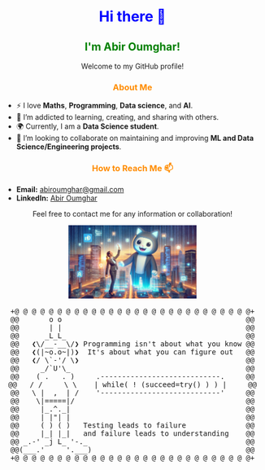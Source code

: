 <h1 align="center" style="color:blue;">Hi there 👋</h1>

<h2 align="center" style="color:green;">I'm Abir Oumghar!</h2>

<p align="center">Welcome to my GitHub profile!</p>

<h3 align="center" style="color:darkorange;">About Me</h3>

- ⚡ I love **Maths**, **Programming**, **Data science**, and **AI**.
- 🌱 I’m addicted to learning, creating, and sharing with others.
- 🌍 Currently, I am a **Data Science student**.
- 💞️ I’m looking to collaborate on maintaining and improving **ML and Data Science/Engineering projects**.

<h3 align="center" style="color:darkorange;">How to Reach Me 📫</h3>

- **Email:** <a href="mailto:abiroumghar@gmail.com">abiroumghar@gmail.com</a>
- **LinkedIn:** <a href="https://www.linkedin.com/in/abir-oumghar-699690210/">Abir Oumghar</a>

<p align="center">Feel free to contact me for any information or collaboration!</p>
<p align="center"><img src="./abirrrr.png" alt="Abir's GitHub Banner" width="50%"/></p>
<div style="text-align: center; font-family: monospace;">
  <pre>
+@ @ @ @ @ @ @ @ @ @ @ @ @ @ @ @ @ @ @ @ @ @ @ @ @ @ @ @+
@@       o o                                           @@
@@       | |                                           @@
@@      _L_L_                                          @@
@@   ❮\/__-__\/❯ Programming isn't about what you know @@
@@   ❮(|~o.o~|)❯  It's about what you can figure out   @@
@@   ❮/ \`-'/ \❯                                       @@
@@     _/`U'\_                                         @@
@@    ( .   . )     .----------------------------.     @@
@@   / /     \ \    | while( ! (succeed=try() ) ) |     @@
@@   \ |  ,  | /    '----------------------------'     @@
@@    \|=====|/                                        @@
@@     |_.^._|                                         @@
@@     | |"| |                                         @@
@@     ( ) ( )   Testing leads to failure              @@
@@     |_| |_|   and failure leads to understanding    @@
@@ _.-' _j L_ '-._                                     @@
@@(___.'     '.___)                                    @@
+@ @ @ @ @ @ @ @ @ @ @ @ @ @ @ @ @ @ @ @ @ @ @ @ @ @ @ @+
  </pre>
</div>

